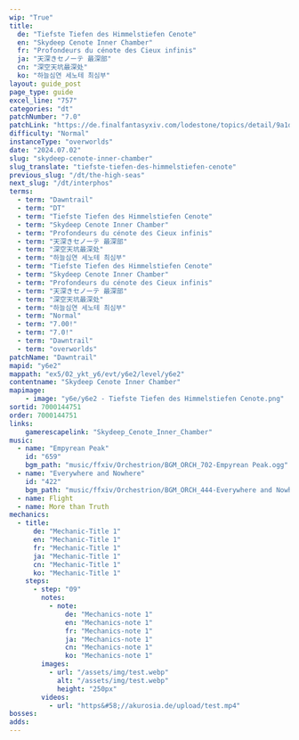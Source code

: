 ```yaml
---
wip: "True"
title:
  de: "Tiefste Tiefen des Himmelstiefen Cenote"
  en: "Skydeep Cenote Inner Chamber"
  fr: "Profondeurs du cénote des Cieux infinis"
  ja: "天深きセノーテ 最深部"
  cn: "深空天坑最深处"
  ko: "하늘심연 세노테 최심부"
layout: guide_post
page_type: guide
excel_line: "757"
categories: "dt"
patchNumber: "7.0"
patchLink: "https://de.finalfantasyxiv.com/lodestone/topics/detail/9a1d2364c6f0fed72a164f3252a59073f7d0c4fc"
difficulty: "Normal"
instanceType: "overworlds"
date: "2024.07.02"
slug: "skydeep-cenote-inner-chamber"
slug_translate: "tiefste-tiefen-des-himmelstiefen-cenote"
previous_slug: "/dt/the-high-seas"
next_slug: "/dt/interphos"
terms:
  - term: "Dawntrail"
  - term: "DT"
  - term: "Tiefste Tiefen des Himmelstiefen Cenote"
  - term: "Skydeep Cenote Inner Chamber"
  - term: "Profondeurs du cénote des Cieux infinis"
  - term: "天深きセノーテ 最深部"
  - term: "深空天坑最深处"
  - term: "하늘심연 세노테 최심부"
  - term: "Tiefste Tiefen des Himmelstiefen Cenote"
  - term: "Skydeep Cenote Inner Chamber"
  - term: "Profondeurs du cénote des Cieux infinis"
  - term: "天深きセノーテ 最深部"
  - term: "深空天坑最深处"
  - term: "하늘심연 세노테 최심부"
  - term: "Normal"
  - term: "7.00!"
  - term: "7.0!"
  - term: "Dawntrail"
  - term: "overworlds"
patchName: "Dawntrail"
mapid: "y6e2"
mappath: "ex5/02_ykt_y6/evt/y6e2/level/y6e2"
contentname: "Skydeep Cenote Inner Chamber"
mapimage:
    - image: "y6e/y6e2 - Tiefste Tiefen des Himmelstiefen Cenote.png"
sortid: 7000144751
order: 7000144751
links:
    gamerescapelink: "Skydeep_Cenote_Inner_Chamber"
music:
  - name: "Empyrean Peak"
    id: "659"
    bgm_path: "music/ffxiv/Orchestrion/BGM_ORCH_702-Empyrean Peak.ogg"
  - name: "Everywhere and Nowhere"
    id: "422"
    bgm_path: "music/ffxiv/Orchestrion/BGM_ORCH_444-Everywhere and Nowhere.ogg"
  - name: Flight
  - name: More than Truth
mechanics:
  - title:
      de: "Mechanic-Title 1"
      en: "Mechanic-Title 1"
      fr: "Mechanic-Title 1"
      ja: "Mechanic-Title 1"
      cn: "Mechanic-Title 1"
      ko: "Mechanic-Title 1"
    steps:
      - step: "09"
        notes:
          - note:
              de: "Mechanics-note 1"
              en: "Mechanics-note 1"
              fr: "Mechanics-note 1"
              ja: "Mechanics-note 1"
              cn: "Mechanics-note 1"
              ko: "Mechanics-note 1"
        images:
          - url: "/assets/img/test.webp"
            alt: "/assets/img/test.webp"
            height: "250px"
        videos:
          - url: "https&#58;//akurosia.de/upload/test.mp4"
bosses:
adds:
---
```

